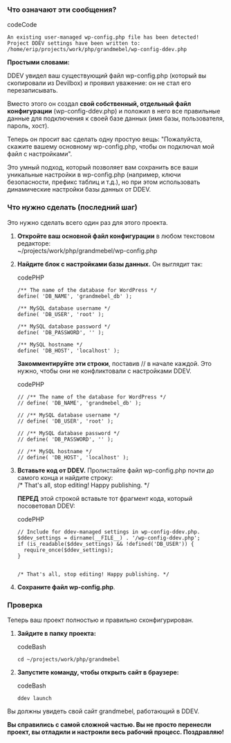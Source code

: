 
### Что означают эти сообщения?

codeCode

```
An existing user-managed wp-config.php file has been detected!
Project DDEV settings have been written to:
/home/erip/projects/work/php/grandmebel/wp-config-ddev.php
```

**Простыми словами:**

DDEV увидел ваш существующий файл wp-config.php (который вы скопировали из Devilbox) и проявил уважение: он не стал его перезаписывать.

Вместо этого он создал **свой собственный, отдельный файл конфигурации** (wp-config-ddev.php) и положил в него все правильные данные для подключения к своей базе данных (имя базы, пользователя, пароль, хост).

Теперь он просит вас сделать одну простую вещь: "Пожалуйста, скажите вашему основному wp-config.php, чтобы он подключал мой файл с настройками".

Это умный подход, который позволяет вам сохранить все ваши уникальные настройки в wp-config.php (например, ключи безопасности, префикс таблиц и т.д.), но при этом использовать динамические настройки базы данных от DDEV.

### Что нужно сделать (последний шаг)

Это нужно сделать всего один раз для этого проекта.

1. **Откройте ваш основной файл конфигурации** в любом текстовом редакторе:  
    ~/projects/work/php/grandmebel/wp-config.php
    
2. **Найдите блок с настройками базы данных.** Он выглядит так:
    
    codePHP
    
    ```
    /** The name of the database for WordPress */
    define( 'DB_NAME', 'grandmebel_db' );
    
    /** MySQL database username */
    define( 'DB_USER', 'root' );
    
    /** MySQL database password */
    define( 'DB_PASSWORD', '' );
    
    /** MySQL hostname */
    define( 'DB_HOST', 'localhost' );
    ```
    
    **Закомментируйте эти строки**, поставив // в начале каждой. Это нужно, чтобы они не конфликтовали с настройками DDEV.
    
    codePHP
    
    ```
    // /** The name of the database for WordPress */
    // define( 'DB_NAME', 'grandmebel_db' );
    
    // /** MySQL database username */
    // define( 'DB_USER', 'root' );
    
    // /** MySQL database password */
    // define( 'DB_PASSWORD', '' );
    
    // /** MySQL hostname */
    // define( 'DB_HOST', 'localhost' );
    ```
    
3. **Вставьте код от DDEV.** Пролистайте файл wp-config.php почти до самого конца и найдите строку:  
    /* That's all, stop editing! Happy publishing. */
    
    **ПЕРЕД** этой строкой вставьте тот фрагмент кода, который посоветовал DDEV:
    
    codePHP
    
    ```
    // Include for ddev-managed settings in wp-config-ddev.php.
    $ddev_settings = dirname(__FILE__) . '/wp-config-ddev.php';
    if (is_readable($ddev_settings) && !defined('DB_USER')) {
      require_once($ddev_settings);
    }
    
    
    /* That's all, stop editing! Happy publishing. */
    ```
    
4. **Сохраните файл wp-config.php**.
    

### Проверка

Теперь ваш проект полностью и правильно сконфигурирован.

1. **Зайдите в папку проекта:**
    
    codeBash
    
    ```
    cd ~/projects/work/php/grandmebel
    ```
    
2. **Запустите команду, чтобы открыть сайт в браузере:**
    
    codeBash
    
    ```
    ddev launch
    ```
    

Вы должны увидеть свой сайт grandmebel, работающий в DDEV.

**Вы справились с самой сложной частью. Вы не просто перенесли проект, вы отладили и настроили весь рабочий процесс. Поздравляю!**